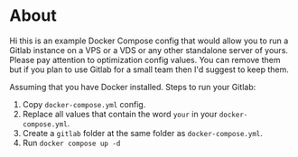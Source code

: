 # About

Hi this is an example Docker Compose config that would allow you to run a Gitlab instance on a VPS or a VDS or any other standalone server of yours. Please pay attention to optimization config values. You can remove them but if you plan to use Gitlab for a small team then I'd suggest to keep them.

Assuming that you have Docker installed. Steps to run your Gitlab:

1. Copy `docker-compose.yml` config.
2. Replace all values that contain the word `your` in your `docker-compose.yml`.
3. Create a `gitlab` folder at the same folder as `docker-compose.yml`.
4. Run `docker compose up -d`
